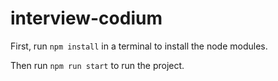 # interview-codium


First, run `npm install` in a terminal to install the node modules.

Then run `npm run start` to run the project.
